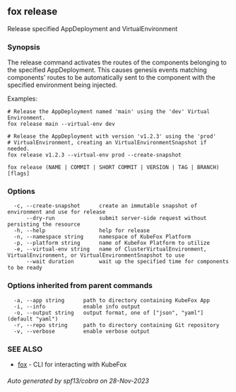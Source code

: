 ## fox release

Release specified AppDeployment and VirtualEnvironment

### Synopsis


The release command activates the routes of the components belonging to the 
specified AppDeployment. This causes genesis events matching components' routes
to be automatically sent to the component with the specified environment being 
injected.

Examples:

    # Release the AppDeployment named 'main' using the 'dev' Virtual Environment.
    fox release main --virtual-env dev

    # Release the AppDeployment with version 'v1.2.3' using the 'prod' 
	# VirtualEnvironment, creating an VirtualEnvironmentSnapshot if needed.
    fox release v1.2.3 --virtual-env prod --create-snapshot


```
fox release (NAME | COMMIT | SHORT COMMIT | VERSION | TAG | BRANCH) [flags]
```

### Options

```
  -c, --create-snapshot      create an immutable snapshot of environment and use for release
      --dry-run              submit server-side request without persisting the resource
  -h, --help                 help for release
  -n, --namespace string     namespace of KubeFox Platform
  -p, --platform string      name of KubeFox Platform to utilize
  -e, --virtual-env string   name of ClusterVirtualEnvironment, VirtualEnvironment, or VirtualEnvironmentSnapshot to use
      --wait duration        wait up the specified time for components to be ready
```

### Options inherited from parent commands

```
  -a, --app string      path to directory containing KubeFox App
  -i, --info            enable info output
  -o, --output string   output format, one of ["json", "yaml"] (default "yaml")
  -r, --repo string     path to directory containing Git repository
  -v, --verbose         enable verbose output
```

### SEE ALSO

* [fox](fox.md)	 - CLI for interacting with KubeFox

###### Auto generated by spf13/cobra on 28-Nov-2023
